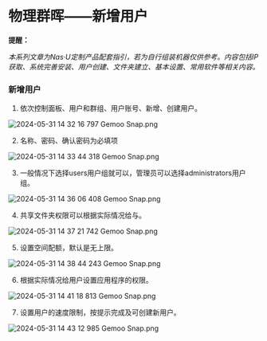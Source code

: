 # 物理群晖——新增用户

**提醒：**

*本系列文章为Nas·U定制产品配套指引，若为自行组装机器仅供参考。内容包括IP获取、系统完善安装、用户创建、文件夹建立、基本设置、常用软件等相关内容。*

### 新增用户

1. 依次控制面板、用户和群组、用户账号、新增、创建用户。

![2024-05-31 14 32 16 797  Gemoo Snap.png](https://pic.nas-u.top/3604236667.png)

2. 名称、密码、确认密码为必填项

![2024-05-31 14 33 44 318  Gemoo Snap.png](https://pic.nas-u.top/2467457849.png)

3. 一般情况下选择users用户组就可以，管理员可以选择administrators用户组。

![2024-05-31 14 36 06 408  Gemoo Snap.png](https://pic.nas-u.top/2481114087.png)

4. 共享文件夹权限可以根据实际情况给与。

![2024-05-31 14 37 21 742  Gemoo Snap.png](https://pic.nas-u.top/3803326887.png)

5. 设置空间配额，默认是无上限。

![2024-05-31 14 38 44 243  Gemoo Snap.png](https://pic.nas-u.top/3281615326.png)

6. 根据实际情况给用户设置应用程序的权限。

![2024-05-31 14 41 18 813  Gemoo Snap.png](https://pic.nas-u.top/1600095301.png)

7. 设置用户的速度限制，按提示完成及可创建新用户。

![2024-05-31 14 43 12 985  Gemoo Snap.png](https://pic.nas-u.top/2271219295.png)

